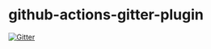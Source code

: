 # github-actions-gitter-plugin

[![Gitter](https://badges.gitter.im/github-actions-gitter-plugin/community.svg)](https://gitter.im/github-actions-gitter-plugin/community?utm_source=badge&utm_medium=badge&utm_campaign=pr-badge&utm_content=badge)